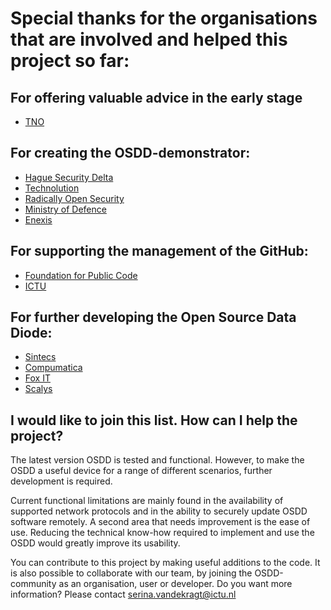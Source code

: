 # Special thanks for the organisations that are involved and helped this project so far:

## For offering valuable advice in the early stage
- [TNO](https://www.tno.nl/en?gclid=CjwKCAjw6raYBhB7EiwABge5KtE8NjhJD3sdxkM00vq0rmZRf61NGN56ctn01rWBiA_1arZY1GKuxhoCOHIQAvD_BwE)

## For creating the OSDD-demonstrator:
- [Hague Security Delta](https://securitydelta.nl/)
- [Technolution](https://www.technolution.com/)
- [Radically Open Security](https://www.radicallyopensecurity.com/)
- [Ministry of Defence](https://english.defensie.nl/)
- [Enexis](https://www.enexis.nl/)

## For supporting the management of the GitHub:
- [Foundation for Public Code](https://publiccode.net/)
- [ICTU](https://www.ictu.nl/)

## For further developing the Open Source Data Diode:
- [Sintecs](https://sintecs.eu/)
- [Compumatica](https://www.compumatica.com/)
- [Fox IT](https://www.fox-it.com/nl/?utm_campaign=12528207489&utm_source=google&utm_medium=cpc&utm_content=505546901515&utm_term=fox%20it&adgroupid=119996476315&campaignid=12528207489&adid=505546901515&gclid=CjwKCAjw6raYBhB7EiwABge5KqBX8IvibqT5kGVSuLw8jHXsaim5vA-TsaGDUGC910bGWRC9SpukbxoCUyQQAvD_BwE/)
- [Scalys](https://scalys.com/)


## I would like to join this list. How can I help the project?
The latest version OSDD is tested and functional. However, to make the OSDD a useful device for a range of different scenarios, further development is required. 

Current functional limitations are mainly found in the availability of supported network protocols and in the ability to securely update OSDD software remotely. A second area that needs improvement is the ease of use. Reducing the technical know-how required to implement and use the OSDD would greatly improve its usability. 

You can contribute to this project by making useful additions to the code. It is also possible to collaborate with our team, by joining the OSDD-community as an organisation, user or developer. Do you want more information? Please contact serina.vandekragt@ictu.nl 

